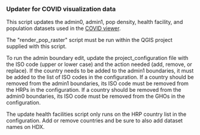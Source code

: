 ### Updater for COVID visualization data

This script updates the admin0, admin1, pop density, health facility, and population datasets used in the [COVID viewer](https://data.humdata.org/visualization/covid19-humanitarian-operations/).

The "render_pop_raster" script must be run within the QGIS project supplied with this script.

To run the admin boundary edit, update the project_configuration file with the ISO code (upper or lower case) and the action needed (add, remove, or replace).  If the country needs to be added to the admin1 boundaries, it must be added to the list of ISO codes in the configuration.  If a country should be removed from the admin1 boundaries, its ISO code must be removed from the HRPs in the configuration. If a country should be removed from the admin0 boundaries, its ISO code must be removed from the GHOs in the configuration.

The update health facilities script only runs on the HRP country list in the configuration. Add or remove countries and be sure to also add dataset names on HDX.
